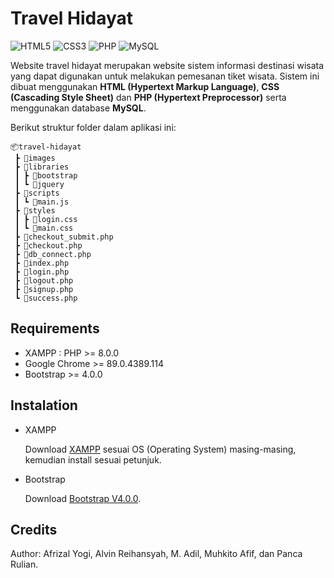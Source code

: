 # Travel Hidayat

<img alt="HTML5" src="https://img.shields.io/badge/html5%20-%23E34F26.svg?&style=for-the-badge&logo=html5&logoColor=white"/> <img alt="CSS3" src="https://img.shields.io/badge/css3%20-%231572B6.svg?&style=for-the-badge&logo=css3&logoColor=white"/> <img alt="PHP" src="https://img.shields.io/badge/php-%23777BB4.svg?&style=for-the-badge&logo=php&logoColor=white"/> <img alt="MySQL" src="https://img.shields.io/badge/MySQL-316192?style=for-the-badge&logo=postgresql&logoColor=white"/>

Website travel hidayat merupakan website sistem informasi destinasi wisata yang dapat digunakan untuk melakukan pemesanan tiket wisata. Sistem ini dibuat menggunakan **HTML (Hypertext Markup Language)**, **CSS (Cascading Style Sheet)** dan **PHP (Hypertext Preprocessor)** serta menggunakan database **MySQL**.

Berikut struktur folder dalam aplikasi ini:

```
📦travel-hidayat
 ┣ 📂images
 ┣ 📂libraries
 ┃ ┣ 📂bootstrap
 ┃ ┗ 📂jquery
 ┣ 📂scripts
 ┃ ┗ 📜main.js
 ┣ 📂styles
 ┃ ┣ 📜login.css
 ┃ ┗ 📜main.css
 ┣ 📜checkout_submit.php
 ┣ 📜checkout.php
 ┣ 📜db_connect.php
 ┣ 📜index.php
 ┣ 📜login.php
 ┣ 📜logout.php
 ┣ 📜signup.php
 ┗ 📜success.php
```

## Requirements

* XAMPP : PHP >= 8.0.0
* Google Chrome >= 89.0.4389.114
* Bootstrap >= 4.0.0 

## Instalation

* XAMPP

   Download [XAMPP](https://www.apachefriends.org/download.html) sesuai OS (Operating System) masing-masing, kemudian install sesuai petunjuk.

*  Bootstrap

   Download [Bootstrap V4.0.0](https://getbootstrap.com/docs/4.0/getting-started/download/).

## Credits

Author: Afrizal Yogi, Alvin Reihansyah, M. Adil, Muhkito Afif, dan Panca Rulian.
